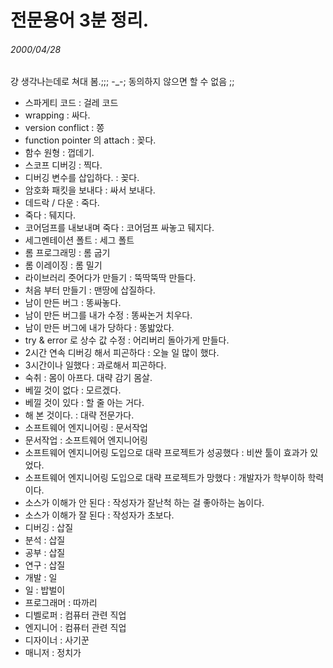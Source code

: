 # 전문용어 3분 정리.
###### 2000/04/28

걍 생각나는데로 쳐대 봄.;;; -_-; 동의하지 않으면 할 수 없음 ;;


- 스파게티 코드 : 걸레 코드
- wrapping : 싸다.
- version conflict : 쫑
- function pointer 의 attach : 꽂다.
- 함수 원형 : 껍데기.
- 스코프 디버깅 : 찍다.
- 디버깅 변수를 삽입하다. : 꽂다.
- 암호화 패킷을 보내다 : 싸서 보내다.
- 데드락 / 다운 : 죽다.
- 죽다 : 뒈지다.
- 코어덤프를 내보내며 죽다 : 코어덤프 싸놓고 뒈지다.
- 세그멘테이션 폴트 : 세그 폴트
- 롬 프로그래밍 : 롬 굽기
- 롬 이레이징 : 롬 밀기
- 라이브러리 줏어다가 만들기 : 뚝딱뚝딱 만들다.
- 처음 부터 만들기 : 맨땅에 삽질하다.
- 남이 만든 버그 : 똥싸놓다.
- 남이 만든 버그를 내가 수정 : 똥싸논거 치우다.
- 남이 만든 버그에 내가 당하다 : 똥밟았다.
- try & error 로 상수 값 수정 : 어리버리 돌아가게 만들다.
- 2시간 연속 디버깅 해서 피곤하다 : 오늘 일 많이 했다.
- 3시간이나 일했다 : 과로해서 피곤하다.
- 숙취 : 몸이 아프다. 대략 감기 몸살.
- 베낄 것이 없다 : 모르겠다.
- 베낄 것이 있다 : 할 줄 아는 거다.
- 해 본 것이다. : 대략 전문가다.
- 소프트웨어 엔지니어링 : 문서작업
- 문서작업 : 소프트웨어 엔지니어링
- 소프트웨어 엔지니어링 도입으로 대략 프로젝트가 성공했다 : 비싼 툴이 효과가 있었다.
- 소프트웨어 엔지니어링 도입으로 대략 프로젝트가 망했다 : 개발자가 학부이하 학력이다.
- 소스가 이해가 안 된다 : 작성자가 잘난척 하는 걸 좋아하는 놈이다.
- 소스가 이해가 잘 된다 : 작성자가 초보다.
- 디버깅 : 삽질
- 분석 : 삽질
- 공부 : 삽질
- 연구 : 삽질
- 개발 : 일
- 일 : 밥벌이
- 프로그래머 : 따까리
- 디벨로퍼 : 컴퓨터 관련 직업
- 엔지니어 : 컴퓨터 관련 직업
- 디자이너 : 사기꾼
- 매니저 : 정치가
